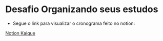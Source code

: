 # Desafio Organizando seus estudos

- Segue o link para visualizar o cronograma feito no notion:

[Notion Kaique](https://www.notion.so/Cronograma-de-estudos-9f9ea362e3f847279e1d6baafe013fc2)
